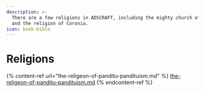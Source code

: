 ```yaml
---
description: >-
  There are a few religions in ADSCRAFT, including the mighty church of Panditu
  and the religion of Coronia.
icon: book-bible
---
```


# Religions

{% content-ref url="the-religeon-of-panditu-pandituism.md" %}
[the-religeon-of-panditu-pandituism.md](the-religeon-of-panditu-pandituism.md)
{% endcontent-ref %}


